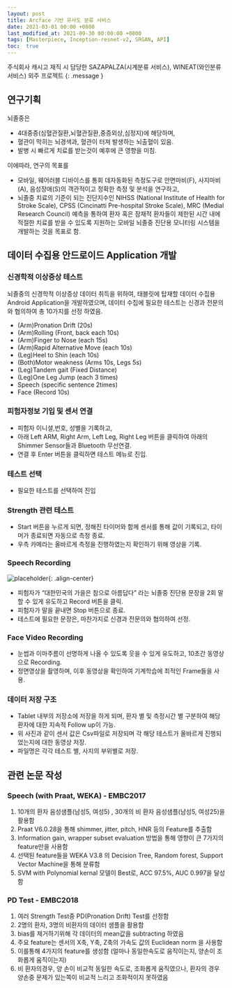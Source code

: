 ```yaml
---
layout: post
title: Arcface 기반 유사도 분류 서비스
date: 2021-03-01 00:00 +0800
last_modified_at: 2021-09-30 00:00:00 +0800
tags: [Masterpiece, Inception-resnet-v2, SRGAN, API]
toc:  true
---
```

주식회사 캐시고 재직 시 담당한 SAZAPALZA(시계분류 서비스), WINEAT(와인분류 서비스) 외주 프로젝트
{: .message }

## 연구기획
뇌졸중은
- 4대중증(심혈관질환,뇌혈관질환,중증외상,심정지)에 해당하며,
- 혈관이 막히는 뇌경색과, 혈관이 터져 발생하는 뇌출혈이 있음. 
- 발병 시 빠르게 치료를 받는것이 예후에 큰 영향을 미침. 

이에따라, 연구의 목표를 
- 모바일, 웨어러블 디바이스를 통회 데자동화된 측정도구로 안면마비(F), 사지마비(A), 음성장애(S)의 객관적이고 정확한 측정 및 분석을 연구하고, 
- 뇌졸중 치료의 기준이 되는 진단지수인 NIHSS (National Institute of Health for Stroke Scale), CPSS (Cincinatti Pre-hospital Stroke Scale), MRC (Medial Research Council) 예측을 통하여 환자 혹은 잠재적 환자들이 제한된 시간 내에 적절한 치료를 받을 수 있도록 지원하는 모바일 뇌졸중 진단용 모니터링 시스템을 개발하는 것을 목표로 함.

## 데이터 수집용 안드로이드 Application 개발

### 신경학적 이상증상 테스트
뇌졸중의 신경학적 이상증상 데이터 취득을 위하여, 태블릿에 탑재할 데이터 수집용 Android Application을 개발하였으며,
데이터 수집에 필요한 테스트는 신경과 전문의와 협의하여 총 10가지를 선정 하였음.
- (Arm)Pronation Drift (20s)
- (Arm)Rolling (Front, back each 10s)
- (Arm)Finger to Nose (each 15s)
- (Arm)Rapid Alternative Move (each 10s)
- (Leg)Heel to Shin (each 10s)
- (Both)Motor weakness (Arms 10s, Legs 5s)
- (Leg)Tandem gait (Fixed Distance)
- (Leg)One Leg Jump (each 3 times)
- Speech (specific sentence 2times)
- Face (Record 10s)

### 피험자정보 기입 및 센서 연결
- 피험자 이니셜,번호, 성별을 기록하고,
- 아래 Left ARM, Right Arm, Left Leg, Right Leg 버튼을 클릭하여 아래의 Shimmer Sensor들과 Bluetooth 무선연결.
- 연결 후 Enter 버튼을 클릭하면 테스트 메뉴로 진입.


### 테스트 선택
- 필요한 테스트를 선택하여 진입

### Strength 관련 테스트
- Start 버튼을 누르게 되면, 정해진 타이머와 함께 센서를 통해 값이 기록되고, 타이머가 종료되면 자동으로 측정 종료.
- 우측 카메라는 올바르게 측정을 진행하였는지 확인하기 위해 영상을 기록.

### Speech Recording
![placeholder](https://user-images.githubusercontent.com/82125326/138886588-a7f8116d-068a-4c55-b98f-6285162ce3e5.png "Large example image"){: .align-center}
- 피험자가 “대한민국의 가을은 참으로 아름답다” 라는 뇌졸중 진단용 문장을 2회 말할 수 있게 유도하고 Record 버튼을 클릭.
- 피험자가 말을 끝내면 Stop 버튼으로 종료.
- 테스트에 필요한 문장은, 마찬가지로 신경과 전문의와 협의하여 선정.

### Face Video Recording
- 눈썹과 이마주름이 선명하게 나올 수 있도록 웃을 수 있게 유도하고, 10초간 동영상으로 Recording.
- 정면영상을 촬영하며, 이후 동영상을 확인하여 기계학습에 최적인 Frame들을 사용.

### 데이터 저장 구조
- Tablet 내부의 저장소에 저장을 하게 되며, 환자 별 및 측정시간 별 구분하여 해당 환자에 대한 지속적 Follow up이 가능.
- 위 사진과 같이 센서 값은 Csv파일로 저장되며 각 해당 테스트가 올바르게 진행되었는지에 대한 동영상 저장.
- 파일명은 각각 테스트 별, 사지의 부위별로 저장.

## 관련 논문 작성

### Speech (with Praat, WEKA) - EMBC2017
1. 10개의 환자 음성샘플(남성5, 여성5) , 30개의 비 환자 음성샘플(남성5, 여성25)을 활용함
2. Praat V6.0.28을 통해 shimmer, jitter, pitch, HNR 등의 Feature를 추출함
3. Information gain, wrapper subset evaluation 방법을 통해 영향이 큰 7가지의 feature만을 사용함
4. 선택된 feature들을 WEKA V3.8 의 Decision Tree, Random forest, Support Vector Machine을 통해 분류함
5. SVM with Polynomial kernal 모델이 Best로, ACC 97.5%, AUC 0.997을 달성함

### PD Test - EMBC2018
1. 여러 Strength Test중 PD(Pronation Drift) Test를 선정함
2. 2명의 환자, 3명의 비환자의 데이터 샘플을 활용함
3. bias를 제거하기위해 각 데이터의 mean값을 subtracting 하였음
4. 주요 feature는 센서의 X축, Y축, Z축의 가속도 값의 Euclidean norm 을 사용함
5. 이를통해 4가지의 feature를 생성함 (얼마나 동일한속도로 움직이는지, 양손이 조화롭게 움직이는지)
6. 비 환자의경우, 양 손이 비교적 동일한 속도로, 조화롭게 움직였으나, 환자의 경우 양손중 문제가 있는쪽이 비교적 느리고 조화적이지 못하였음
